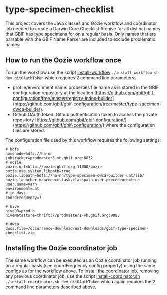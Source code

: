 # type-specimen-checklist
This project covers the Java classes and Oozie workflow and coordinator job needed to create a Darwin Core Checklist Archive for all distinct names 
that GBIF has type specimens for on a regular basis. 
Only names that are parsable with the GBIF Name Parser are included to exclude problematic names.

## How to run the Oozie workflow once
To run the workflow use the script [install-workflow](install-workflow.sh)  ```./install-workflow.sh dev gitOAuthToken``` which requires 2 command line parameters:
  
 - profile/environment name: properties file name as is stored in the GBIF configuration repository at the location [https://github.com/gbif/gbif-configuration/tree/master/registry-index-builder](https://github.com/gbif/gbif-configuration/tree/master/type-specimen-dwca-builder).
 - Github OAuth token: Github authentication token to access the private repository [https://github.com/gbif/gbif-configuration/](https://github.com/gbif/gbif-configuration/) where the configuration files are stored.

The configuration file used by this workflow requires the following settings:
  
```
# hdfs
namenode=hdfs://ha-nn
jobtracker=prodmaster3-vh.gbif.org:8032
# oozie
oozie.url=http://oozie.gbif.org:11000/oozie
oozie.use.system.libpath=true
oozie.libpath=hdfs://ha-nn/type-specimen-dwca-builder-uat/lib/
oozie.launcher.mapreduce.task.classpath.user.precedence=true
user.name=yarn
environment=uat
# in days
coordFrequency=7

# hive
hiveDB=prod_b
hiveMetastore=thrift://prodmaster1-vh.gbif.org:9083

# dwca
dwca.file=/occurrence-download/uat-downloads/gbif-type-specimen-checklist.zip
```

## Installing the Oozie coordinator job
The same workflow can be executed as an Oozie coordinator job running on a regular basis (see coordFrequency config property) using the same configs as for the workflow above.
To install the coordinator job, removing any previous coordinator job, 
use the script [install-coordinator.sh](install-coordinator.sh)  ```./install-coordinator.sh dev gitOAuthToken``` which again requires the 2 command line parameters described above.
